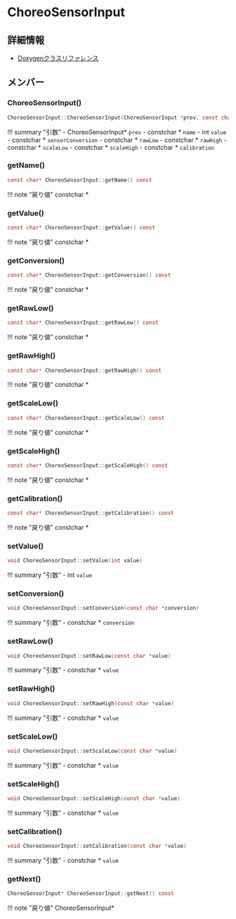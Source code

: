 # ChoreoSensorInput



## 詳細情報

- [Doxygenクラスリファレンス](https://lang-ship.com/reference/Arduino/latest/class_choreo_sensor_input.html)

## メンバー

### ChoreoSensorInput()



```c
ChoreoSensorInput::ChoreoSensorInput(ChoreoSensorInput *prev, const char *name, int value, const char *sensorConversion, const char *rawLow, const char *rawHigh, const char *scaleLow, const char *scaleHigh, const char *calibration)
```

!!! summary "引数"
	- ChoreoSensorInput* `prev` 
	- constchar * `name` 
	- int `value` 
	- constchar * `sensorConversion` 
	- constchar * `rawLow` 
	- constchar * `rawHigh` 
	- constchar * `scaleLow` 
	- constchar * `scaleHigh` 
	- constchar * `calibration` 



### getName()



```c
const char* ChoreoSensorInput::getName() const
```

!!! note "戻り値"
	constchar *



### getValue()



```c
const char* ChoreoSensorInput::getValue() const
```

!!! note "戻り値"
	constchar *



### getConversion()



```c
const char* ChoreoSensorInput::getConversion() const
```

!!! note "戻り値"
	constchar *



### getRawLow()



```c
const char* ChoreoSensorInput::getRawLow() const
```

!!! note "戻り値"
	constchar *



### getRawHigh()



```c
const char* ChoreoSensorInput::getRawHigh() const
```

!!! note "戻り値"
	constchar *



### getScaleLow()



```c
const char* ChoreoSensorInput::getScaleLow() const
```

!!! note "戻り値"
	constchar *



### getScaleHigh()



```c
const char* ChoreoSensorInput::getScaleHigh() const
```

!!! note "戻り値"
	constchar *



### getCalibration()



```c
const char* ChoreoSensorInput::getCalibration() const
```

!!! note "戻り値"
	constchar *



### setValue()



```c
void ChoreoSensorInput::setValue(int value)
```

!!! summary "引数"
	- int `value` 



### setConversion()



```c
void ChoreoSensorInput::setConversion(const char *conversion)
```

!!! summary "引数"
	- constchar * `conversion` 



### setRawLow()



```c
void ChoreoSensorInput::setRawLow(const char *value)
```

!!! summary "引数"
	- constchar * `value` 



### setRawHigh()



```c
void ChoreoSensorInput::setRawHigh(const char *value)
```

!!! summary "引数"
	- constchar * `value` 



### setScaleLow()



```c
void ChoreoSensorInput::setScaleLow(const char *value)
```

!!! summary "引数"
	- constchar * `value` 



### setScaleHigh()



```c
void ChoreoSensorInput::setScaleHigh(const char *value)
```

!!! summary "引数"
	- constchar * `value` 



### setCalibration()



```c
void ChoreoSensorInput::setCalibration(const char *value)
```

!!! summary "引数"
	- constchar * `value` 



### getNext()



```c
ChoreoSensorInput* ChoreoSensorInput::getNext() const
```

!!! note "戻り値"
	ChoreoSensorInput*



